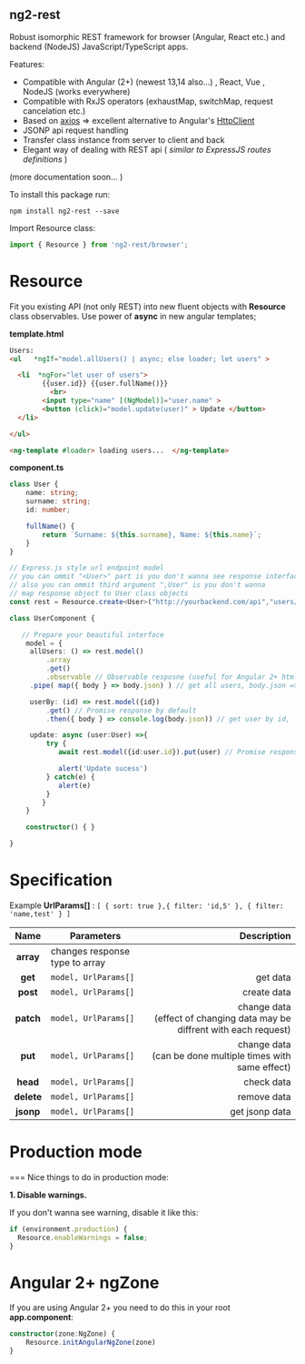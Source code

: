 
## ng2-rest ##

Robust isomorphic REST framework for browser (Angular, React etc.) and backend (NodeJS) JavaScript/TypeScript apps.

Features:
- Compatible with Angular (2+) (newest 13,14 also...) , React, Vue , NodeJS (works everywhere)
- Compatible with RxJS operators (exhaustMap, switchMap, request cancelation etc.)
- Based on [axios](https://axios-http.com/) => excellent alternative to  Angular's [HttpClient](https://angular.io/api/common/http/HttpClient)
- JSONP api request handling
- Transfer class instance from server to client and back
- Elegant way of dealing with REST api ( *similar to ExpressJS routes definitions* )

(more documentation soon... )

To install this package run:

    npm install ng2-rest --save

Import Resource class:
```ts
import { Resource } from 'ng2-rest/browser';
```

Resource
========

Fit you existing API (not only REST) into new fluent objects with **Resource** 
 class observables. Use power of **async** in new angular templates;

**template.html**  
```html
Users:
<ul   *ngIf="model.allUsers() | async; else loader; let users" >

  <li  *ngFor="let user of users"> 
  		{{user.id}} {{user.fullName()}} 
		  <br>
		<input type="name" [(NgModel)]="user.name" >
		<button (click)="model.update(user)" > Update </button>
  </li>

</ul>

<ng-template #loader> loading users...  </ng-template>

```
**component.ts**
```ts
class User {
	name: string;
	surname: string;
	id: number;

	fullName() {
		return `Surname: ${this.surname}, Name: ${this.name}`;
	}
}

// Express.js style url endpoint model
// you can ommit "<User>" part is you don't wanna see response interface
// also you can ommit third argument ",User" is you don't wanna
// map response object to User class objects
const rest = Resource.create<User>("http://yourbackend.com/api","users/:id",{'':User} )

class UserComponent {

   // Prepare your beautiful interface
    model = {
	 allUsers: () => rest.model()
		 .array
		 .get()
		 .observable // Observable resposne (useful for Angular 2+ html templates)
     .pipe( map({ body } => body.json) ) // get all users, body.json => User[] 

	 userBy: (id) => rest.model({id})
		 .get() // Promise response by default
		 .then({ body } => console.log(body.json)) // get user by id,  body.json => User

	 update: async (user:User) =>{
		 try {
			await rest.model({id:user.id}).put(user) // Promise response by default

			alert('Update sucess')
		 } catch(e) {
			alert(e)
		 }	
	 	}
    }

	constructor() { }

}
```

Specification
============
Example **UrlParams[]** :
 `[ { sort: true },{ filter: 'id,5' }, { filter: 'name,test' } ]` 
 
 
| Name | Parameters  | Description |
| :---: | --- | ---: |
| **array** |  changes response type to array |
| **get** | `model, UrlParams[] ` |   get data  |
| **post** | `model, UrlParams[] ` |  create data  |
| **patch** | `model, UrlParams[] ` | change data <br>(effect of changing data may be diffrent with each request)  |
| **put** | `model, UrlParams[]` |   change data <br>(can be done multiple times with same effect) |
| **head** | `model, UrlParams[]` |   check data  |
| **delete** | `model, UrlParams[] ` |   remove data |
| **jsonp** | `model, UrlParams[] ` |   get jsonp data |



# Production mode
===
Nice things to do in production mode:

**1. Disable warnings.**

If you don't wanna see warning, disable it like this:
```ts
if (environment.production) {
  Resource.enableWarnings = false;
}
```

# Angular 2+ ngZone
If you are using Angular 2+ you need to do this in your root **app.component**:
```ts
constructor(zone:NgZone) {
    Resource.initAngularNgZone(zone)
}
```



